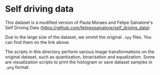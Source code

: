 # Self driving data

This dataset is a modified version of Paula Moraes and Felipe
Salvatore's Self Driving Data
(https://github.com/felipessalvatore/self_driving_data).

Due to the large size of the dataset, we ommit the original `.npy`
files. You can find them on the link above.

The scripts in this directory perform various image transformations on
the original dataset, such as quantization, binarization and
equalization. Some are visualization scripts to print the histogram or
save dataset samples in `.png` format.
